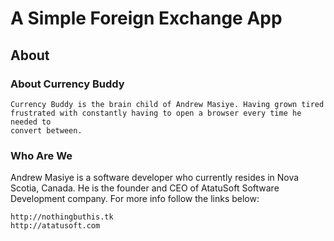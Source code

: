 # A Simple Foreign Exchange App

## About

### About Currency Buddy

    Currency Buddy is the brain child of Andrew Masiye. Having grown tired
    frustrated with constantly having to open a browser every time he needed to
    convert between.

### Who Are We

Andrew Masiye is a software developer who currently resides in Nova Scotia,
Canada. He is the founder and CEO of AtatuSoft Software Development company.
For more info follow the links below:

    http://nothingbuthis.tk
    http://atatusoft.com
